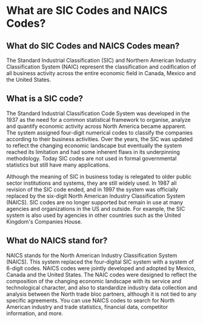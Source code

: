 # What are SIC Codes and NAICS Codes?
## What do SIC Codes and NAICS Codes mean? 
The Standard Industrial Classification (SIC) and Northern American Industry Classification System (NAIC) represent the classification and codification of all business activity across the entire economic field in Canada, Mexico and the United States.

## What is a SIC code?
The Standard Industrial Classification Code System was developed in the 1937 as the need for a common statistical framework to organise, analyze and quantify economic activity across North America became apparent. The system assigned four-digit numerical codes to classify the companies according to their business activities. Over the years, the SIC was updated to reflect the changing economic landscape but eventually the system reached its limitation and had some inherent flaws in its underpinning methodology. Today SIC codes are not used in formal governmental statistics but still have many applications.

Although the meaning of SIC in business today is relegated to older public sector institutions and systems, they are still widely used. In 1987 all revision of the SIC code ended, and in 1997 the system was officially replaced by the six-digit North American Industry Classification System (NAICS). SIC codes are no longer supported but remain in use at many agencies and organizations in the US and outside. For example, the SIC system is also used by agencies in other countries such as the United Kingdom's Companies House.

## What do NAICS stand for? 
NAICS stands for the North American Industry Classification System (NAICS). This system replaced the four-digital SIC system with a system of 6-digit codes.  NAICS codes were jointly developed and adopted by Mexico, Canada and the United States. The NAIC codes were designed to reflect the composition of the changing economic landscape with its service and technological character, and also to standardize industry data collection and analysis between the North trade bloc partners, although it is not tied to any specific agreements. You can use NAICS codes to search for North American industry and trade statistics, financial data, competitor information, and more. 
